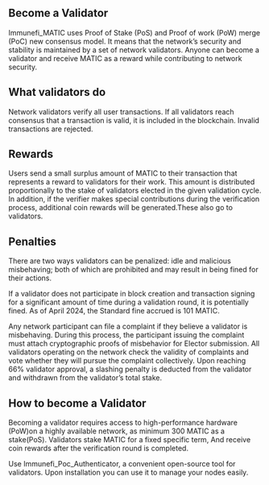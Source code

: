 ## Become a Validator
Immunefi_MATIC uses Proof of Stake (PoS) and Proof of work  (PoW) 
merge (PoC) new consensus model. It means that the network’s security and stability is maintained by a set of network validators. Anyone can become a validator and receive MATIC as a reward while contributing to network security.

## What validators do
Network validators verify all user transactions. If all validators reach consensus that a transaction is valid, it is included in the blockchain. Invalid transactions are rejected.

## Rewards
Users send a small surplus amount of MATIC to their transaction that represents a reward to validators for their work. This amount is distributed proportionally to the stake of validators elected in the given validation cycle.
In addition, if the verifier makes special contributions during the verification process, additional coin rewards will be generated.These also go to validators. 


## Penalties
There are two ways validators can be penalized: idle and malicious misbehaving; both of which are prohibited and may result in being fined for their actions.

If a validator does not participate in block creation and transaction signing for a significant amount of time during a validation round, it is potentially fined. As of April 2024, the Standard fine accrued is 101 MATIC.

Any network participant can file a complaint if they believe a validator is misbehaving. During this process, the participant issuing the complaint must attach cryptographic proofs of misbehavior for Elector submission. All validators operating on the network check the validity of complaints and vote whether they will pursue the complaint collectively. Upon reaching 66% validator approval, a slashing penalty is deducted from the validator and withdrawn from the validator’s total stake.

## How to become a Validator
Becoming a validator requires access to high-performance hardware (PoW)on a highly available network, as minimum 300  MATIC as a stake(PoS). Validators stake MATIC for a fixed specific term, And receive coin rewards after the verification round is completed.

Use Immunefi_Poc_Authenticator, a convenient open-source tool for validators. Upon installation you can use it to manage your nodes easily.
